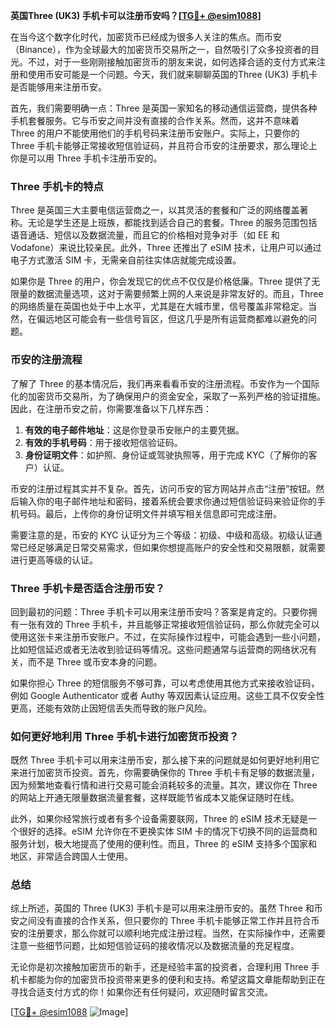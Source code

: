 **英国Three (UK3) 手机卡可以注册币安吗？[[TG💪+ @esim1088](https://t.me/s/esim1088)]**

在当今这个数字化时代，加密货币已经成为很多人关注的焦点。而币安（Binance），作为全球最大的加密货币交易所之一，自然吸引了众多投资者的目光。不过，对于一些刚刚接触加密货币的朋友来说，如何选择合适的支付方式来注册和使用币安可能是一个问题。今天，我们就来聊聊英国的Three (UK3) 手机卡是否能够用来注册币安。

首先，我们需要明确一点：Three 是英国一家知名的移动通信运营商，提供各种手机套餐服务。它与币安之间并没有直接的合作关系。然而，这并不意味着 Three 的用户不能使用他们的手机号码来注册币安账户。实际上，只要你的 Three 手机卡能够正常接收短信验证码，并且符合币安的注册要求，那么理论上你是可以用 Three 手机卡注册币安的。

### Three 手机卡的特点

Three 是英国三大主要电信运营商之一，以其灵活的套餐和广泛的网络覆盖著称。无论是学生还是上班族，都能找到适合自己的套餐。Three 的服务范围包括语音通话、短信以及数据流量，而且它的价格相对竞争对手（如 EE 和 Vodafone）来说比较亲民。此外，Three 还推出了 eSIM 技术，让用户可以通过电子方式激活 SIM 卡，无需亲自前往实体店就能完成设置。

如果你是 Three 的用户，你会发现它的优点不仅仅是价格低廉。Three 提供了无限量的数据流量选项，这对于需要频繁上网的人来说是非常友好的。而且，Three 的网络质量在英国也处于中上水平，尤其是在大城市里，信号覆盖非常稳定。当然，在偏远地区可能会有一些信号盲区，但这几乎是所有运营商都难以避免的问题。

### 币安的注册流程

了解了 Three 的基本情况后，我们再来看看币安的注册流程。币安作为一个国际化的加密货币交易所，为了确保用户的资金安全，采取了一系列严格的验证措施。因此，在注册币安之前，你需要准备以下几样东西：

1. **有效的电子邮件地址**：这是你登录币安账户的主要凭据。
2. **有效的手机号码**：用于接收短信验证码。
3. **身份证明文件**：如护照、身份证或驾驶执照等，用于完成 KYC（了解你的客户）认证。

币安的注册过程其实并不复杂。首先，访问币安的官方网站并点击“注册”按钮。然后输入你的电子邮件地址和密码，接着系统会要求你通过短信验证码来验证你的手机号码。最后，上传你的身份证明文件并填写相关信息即可完成注册。

需要注意的是，币安的 KYC 认证分为三个等级：初级、中级和高级。初级认证通常已经足够满足日常交易需求，但如果你想提高账户的安全性和交易限额，就需要进行更高等级的认证。

### Three 手机卡是否适合注册币安？

回到最初的问题：Three 手机卡可以用来注册币安吗？答案是肯定的。只要你拥有一张有效的 Three 手机卡，并且能够正常接收短信验证码，那么你就完全可以使用这张卡来注册币安账户。不过，在实际操作过程中，可能会遇到一些小问题，比如短信延迟或者无法收到验证码等情况。这些问题通常与运营商的网络状况有关，而不是 Three 或币安本身的问题。

如果你担心 Three 的短信服务不够可靠，可以考虑使用其他方式来接收验证码，例如 Google Authenticator 或者 Authy 等双因素认证应用。这些工具不仅安全性更高，还能有效防止因短信丢失而导致的账户风险。

### 如何更好地利用 Three 手机卡进行加密货币投资？

既然 Three 手机卡可以用来注册币安，那么接下来的问题就是如何更好地利用它来进行加密货币投资。首先，你需要确保你的 Three 手机卡有足够的数据流量，因为频繁地查看行情和进行交易可能会消耗较多的流量。其次，建议你在 Three 的网站上开通无限量数据流量套餐，这样既能节省成本又能保证随时在线。

此外，如果你经常旅行或者有多个设备需要联网，Three 的 eSIM 技术无疑是一个很好的选择。eSIM 允许你在不更换实体 SIM 卡的情况下切换不同的运营商和服务计划，极大地提高了使用的便利性。而且，Three 的 eSIM 支持多个国家和地区，非常适合跨国人士使用。

### 总结

综上所述，英国的 Three (UK3) 手机卡是可以用来注册币安的。虽然 Three 和币安之间没有直接的合作关系，但只要你的 Three 手机卡能够正常工作并且符合币安的注册要求，那么你就可以顺利地完成注册过程。当然，在实际操作中，还需要注意一些细节问题，比如短信验证码的接收情况以及数据流量的充足程度。

无论你是初次接触加密货币的新手，还是经验丰富的投资者，合理利用 Three 手机卡都能为你的加密货币投资带来更多的便利和支持。希望这篇文章能帮助到正在寻找合适支付方式的你！如果你还有任何疑问，欢迎随时留言交流。

[[TG💪+ @esim1088](https://t.me/s/esim1088) ![Image](https://i.postimg.cc/4NQfJmqS/Snipaste-2025-05-13-00-14-12.png)]